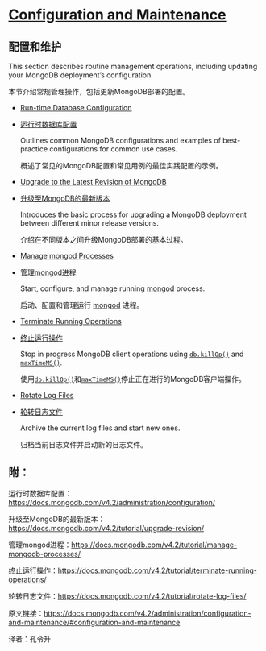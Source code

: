 # [Configuration and Maintenance](https://docs.mongodb.com/v4.2/administration/configuration-and-maintenance/#configuration-and-maintenance )

## 配置和维护

This section describes routine management operations, including updating your MongoDB deployment’s configuration.

本节介绍常规管理操作，包括更新MongoDB部署的配置。

- [Run-time Database Configuration](https://docs.mongodb.com/v4.2/administration/configuration/)

- [运行时数据库配置](https://docs.mongodb.com/v4.2/administration/configuration/)

  Outlines common MongoDB configurations and examples of best-practice configurations for common use cases.

  概述了常见的MongoDB配置和常见用例的最佳实践配置的示例。

- [Upgrade to the Latest Revision of MongoDB](https://docs.mongodb.com/v4.2/tutorial/upgrade-revision/)

- [升级至MongoDB的最新版本](https://docs.mongodb.com/v4.2/tutorial/upgrade-revision/)

  Introduces the basic process for upgrading a MongoDB deployment between different minor release versions.

  介绍在不同版本之间升级MongoDB部署的基本过程。

- [Manage mongod Processes](https://docs.mongodb.com/v4.2/tutorial/manage-mongodb-processes/)

- [管理mongod进程](https://docs.mongodb.com/v4.2/tutorial/manage-mongodb-processes/)

  Start, configure, and manage running [mongod](https://docs.mongodb.com/v4.2/reference/program/mongod/#bin.mongod) process.

  启动、配置和管理运行 [mongod](https://docs.mongodb.com/v4.2/reference/program/mongod/#bin.mongod) 进程。

- [Terminate Running Operations](https://docs.mongodb.com/v4.2/tutorial/terminate-running-operations/)

- [终止运行操作](https://docs.mongodb.com/v4.2/tutorial/terminate-running-operations/)

  Stop in progress MongoDB client operations using [`db.killOp()`](https://docs.mongodb.com/v4.2/reference/method/db.killOp/#db.killOp) and [`maxTimeMS()`](https://docs.mongodb.com/v4.2/reference/method/cursor.maxTimeMS/#cursor.maxTimeMS).

  使用[`db.killOp()`](https://docs.mongodb.com/v4.2/reference/method/db.killOp/#db.killOp)和[`maxTimeMS()`](https://docs.mongodb.com/v4.2/reference/method/cursor.maxTimeMS/#cursor.maxTimeMS)停止正在进行的MongoDB客户端操作。

- [Rotate Log Files](https://docs.mongodb.com/v4.2/tutorial/rotate-log-files/)

- [轮转日志文件](https://docs.mongodb.com/v4.2/tutorial/rotate-log-files/)

  Archive the current log files and start new ones.

  归档当前日志文件并启动新的日志文件。



## 附：

运行时数据库配置：https://docs.mongodb.com/v4.2/administration/configuration/

升级至MongoDB的最新版本：https://docs.mongodb.com/v4.2/tutorial/upgrade-revision/

管理mongod进程：https://docs.mongodb.com/v4.2/tutorial/manage-mongodb-processes/

终止运行操作：https://docs.mongodb.com/v4.2/tutorial/terminate-running-operations/

轮转日志文件：https://docs.mongodb.com/v4.2/tutorial/rotate-log-files/

原文链接：https://docs.mongodb.com/v4.2/administration/configuration-and-maintenance/#configuration-and-maintenance



译者：孔令升